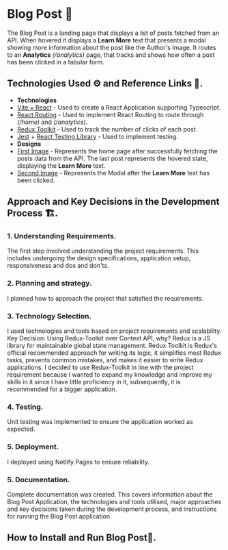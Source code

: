 # Blog Post 📝

The Blog Post is a landing page that displays a list of posts fetched from an API. When hovered it displays a **Learn More** text that presents a modal showing more information about the post like the Author's Image. It routes to an **Analytics** *(/analytics)* page, that tracks and shows how often a post has been clicked in a tabular form.

## Technologies Used ⚙ and Reference Links 🔗.
- **Technologies**
- [Vite + React](https://vitejs.dev/guide/#scaffolding-your-first-vite-project) - Used to create a React Application supporting Typescript.
- [React Routing](https://reactrouter.com/en/main/start/tutorial) - Used to implement React Routing to route through *(/home)* and *(/analytics)*.
- [Redux Toolkit](https://redux-toolkit.js.org/introduction/getting-started) - Used to track the number of clicks of each post.
- [Jest](https://jestjs.io/docs/getting-started) + [React Testing Library](https://testing-library.com/docs/react-testing-library/intro/) - Used to implement testing.
- **Designs**
- [First Image](https://raw.githubusercontent.com/Codeinwp/front-end-internship-test/main/img/posts.jpg) - Represents the home page after successfully fetching the posts data from the API. The last post represents the hovered state, displaying the **Learn More** text.
- [Second Image](https://raw.githubusercontent.com/Codeinwp/front-end-internship-test/main/img/posts-modal.jpg) - Represents the Modal after the **Learn More** text has been clicked.


## Approach and Key Decisions in the Development Process 🏗.

### 1.  Understanding Requirements.
  The first step involved understanding the project requirements. This includes undergoing the design specifications, application setup, responsiveness and dos and don'ts.

### 2. Planning and strategy.
  I planned how to approach the project that satisfied the requirements. 


### 3. Technology Selection.
I used technologies and tools based on project requirements and scalability. Key Decision: Using Redux-Toolkit over Context API, why? Redux is a JS library for maintainable global state management. Redux Toolkit is Redux's official recommended approach for writing its logic, it simplifies most Redux tasks, prevents common mistakes, and makes it easier to write Redux applications. I decided to use Redux-Toolkit in line with the project requirement because I wanted to expand my knowledge and improve my skills in it since I have little proficiency in it, subsequently, it is recommended for a bigger application. 

### 4. Testing.
Unit testing was implemented to ensure the application worked as expected.

### 5. Deployment.
I deployed using Netlify Pages to ensure reliability.

### 5. Documentation.
Complete documentation was created. This covers information about the Blog Post Application, the technologies and tools utilised, major approaches and key decisions taken during the development process, and instructions for running the Blog Post application. 


## How to Install and Run Blog Post📝.



  
  

